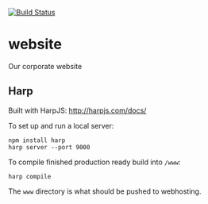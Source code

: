 [![Build Status](https://snap-ci.com/datavore-labs/website/branch/master/build_image)](https://snap-ci.com/datavore-labs/website/branch/master)

# website
Our corporate website


## Harp

Built with HarpJS: http://harpjs.com/docs/

To set up and run a local server:
```
npm install harp
harp server --port 9000
```

To compile finished production ready build into `/www`: 
```
harp compile
```

The `www` directory is what should be pushed to webhosting.

